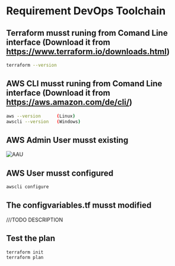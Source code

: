 # Requirement DevOps Toolchain 

## Terraform musst runing from Comand Line interface (Download it from https://www.terraform.io/downloads.html)
```sh
terraform --version
```

## AWS CLI musst runing from Comand Line interface (Download it from https://aws.amazon.com/de/cli/)
```sh
aws --version      (Linux)
awscli --version   (Windows)
```

## AWS Admin User musst existing
![AAU](https://raw.github.com/eddi888/ultrahouse3000/master/site/aws-admin-user.png)

## AWS User musst configured
```sh
awscli configure
```


## The configvariables.tf musst modified
///TODO DESCRIPTION


## Test the plan
```sh
terraform init
terraform plan
```

